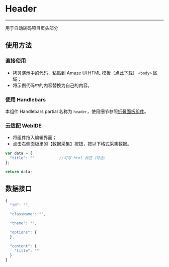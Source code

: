 # Header
---
用于自动转码项目页头部分

## 使用方法

### 直接使用

- 拷贝演示中的代码，粘贴到 Amaze UI HTML 模板（[点此下载](/getting-started)） `<body>` 区域；
- 将示例代码中的内容替换为自己的内容。

### 使用 Handlebars

本组件 Handlebars partial 名称为 `header`，使用细节参照[折叠面板组件](/widgets/accordion)。

### 云适配 WebIDE

- 将组件拖入编辑界面；
- 点击右侧面板里的【数据采集】按钮，按以下格式采集数据。

```javascript
var data = {
  "title": ""			//可写 html 标签（可选）
};

return data;
```

## 数据接口

```javascript
{
  "id": "",

  "className": "",

  "theme": "",

  "options": {
  },

  "content": {
    "title": ""
  }
}
```
